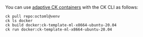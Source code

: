 You can use [adaptive CK containers](https://github.com/octoml/venv/blob/main/README.docker.md)
with the CK CLI as follows:

```
ck pull repo:octoml@venv
ck ls docker
ck build docker:ck-template-ml-x8664-ubuntu-20.04
ck run docker:ck-template-ml-x8664-ubuntu-20.04
```
